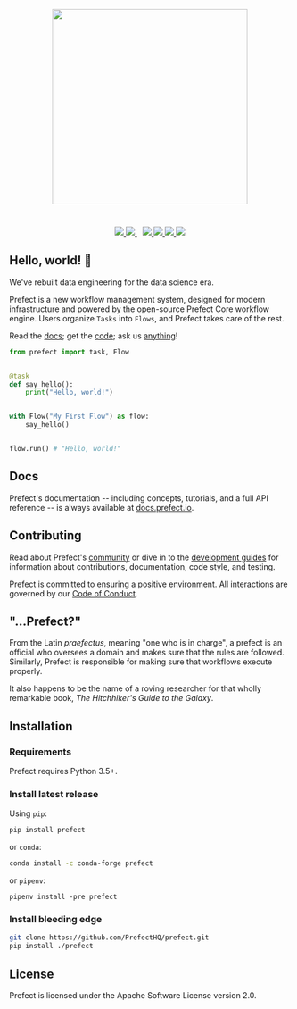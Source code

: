 <p align="center" style="margin-bottom:40px;">
<img src="https://uploads-ssl.webflow.com/5ba446b0e783e26d5a2f2382/5c942c9ca934ec5c88588297_primary-color-vertical.svg"  height=350 style="max-height: 350px;">
</p>

<p align="center">
<a href=https://circleci.com/gh/PrefectHQ/prefect/tree/master>
    <img src="https://circleci.com/gh/PrefectHQ/prefect/tree/master.svg?style=shield&circle-token=28689a55edc3c373486aaa5f11a1af3e5fc53344">
</a>

<a href="https://codecov.io/gh/PrefectHQ/prefect">
  <img src="https://codecov.io/gh/PrefectHQ/prefect/branch/master/graph/badge.svg" />
</a>

<a href=https://github.com/ambv/black style="margin-left: 10px">
    <img src="https://img.shields.io/badge/code%20style-black-000000.svg">
</a>

<a href="https://gitter.im/prefectio/prefect?utm_source=badge&utm_medium=badge&utm_campaign=pr-badge&utm_content=badge">
    <img src="https://badges.gitter.im/prefectio/prefect.svg">
</a>

<a href="https://pypi.org/project/prefect/">
    <img src="https://img.shields.io/pypi/dm/prefect.svg?color=%2327B1FF&label=installs&logoColor=%234D606E">
</a>

<a href="https://hub.docker.com/r/prefecthq/prefect">
    <img src="https://img.shields.io/docker/pulls/prefecthq/prefect.svg?color=%2327B1FF&logoColor=%234D606E">
</a>
</p>

## Hello, world! 👋

We've rebuilt data engineering for the data science era.

Prefect is a new workflow management system, designed for modern infrastructure and powered by the open-source Prefect Core workflow engine. Users organize `Tasks` into `Flows`, and Prefect takes care of the rest.

Read the [docs](https://docs.prefect.io); get the [code](#installation); ask us [anything](mailto:help@prefect.io)!

```python
from prefect import task, Flow


@task
def say_hello():
    print("Hello, world!")


with Flow("My First Flow") as flow:
    say_hello()


flow.run() # "Hello, world!"
```

## Docs

Prefect's documentation -- including concepts, tutorials, and a full API reference -- is always available at [docs.prefect.io](https://docs.prefect.io).

## Contributing

Read about Prefect's [community](https://docs.prefect.io/guide/welcome/community.html) or dive in to the [development guides](https://docs.prefect.io/guide/development/overview.html) for information about contributions, documentation, code style, and testing.

Prefect is committed to ensuring a positive environment. All interactions are governed by our [Code of Conduct](https://docs.prefect.io/guide/welcome/code_of_conduct.html).

## "...Prefect?"

From the Latin _praefectus_, meaning "one who is in charge", a prefect is an official who oversees a domain and makes sure that the rules are followed. Similarly, Prefect is responsible for making sure that workflows execute properly.

It also happens to be the name of a roving researcher for that wholly remarkable book, _The Hitchhiker's Guide to the Galaxy_.

## Installation

### Requirements

Prefect requires Python 3.5+.

### Install latest release

Using `pip`:

```bash
pip install prefect
```

or `conda`:

```bash
conda install -c conda-forge prefect
```

or `pipenv`:
```
pipenv install -pre prefect
```

### Install bleeding edge

```bash
git clone https://github.com/PrefectHQ/prefect.git
pip install ./prefect
```

## License

Prefect is licensed under the Apache Software License version 2.0.
